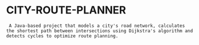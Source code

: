 # CITY-ROUTE-PLANNER
     A Java-based project that models a city's road network, calculates the shortest path between intersections using Dijkstra's algorithm and detects cycles to optimize route planning.
